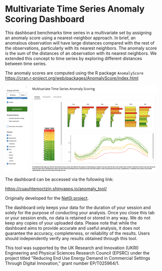 # Multivariate Time Series Anomaly Scoring Dashboard
 This dashboard benchmarks time series in a multivariate set by assigning an anomaly score using a nearest-neighbor approach. In brief, an anomalous observation will have large distances compared with the rest of the observations, particularly with its nearest neighbors. The anomaly score is the sum of the distances of an observation with its nearest neighbors. We extended this concept to time series by exploring different distances between time series.

The anomaly scores are computed using the R package `AnomalyScore` https://cran.r-project.org/web/packages/AnomalyScore/index.html

![screenshot](Screenshot.png)

The dashboard can be accessed via the following link: 

https://cuauhtemoctzin.shinyapps.io/anomaly_tool/

Originally developed for the [Net0i project](https://wp.lancs.ac.uk/net0i/).

The dashboard only keeps your data for the duration of your session and solely for the purpose of conducting your analysis. Once you close this tab or your session ends, no data is retained or stored in any way. We do not keep any copies of your uploaded data. Please note that while the dashboard aims to provide accurate and useful analysis, it does not guarantee the accuracy, completeness, or reliability of the results. Users should independently verify any results obtained through this tool.

This tool was supported by the UK Research and Innovation (UKRI) Engineering and Physical Sciences Research Council (EPSRC) under the project titled "Reducing End Use Energy Demand in Commercial Settings Through Digital Innovation," grant number EP/T025964/1.
